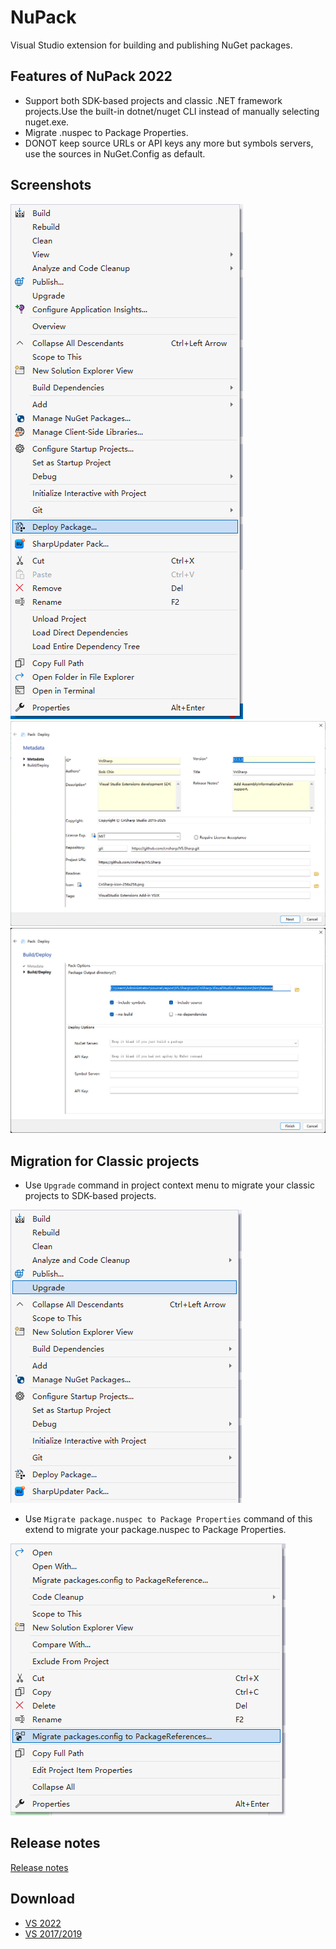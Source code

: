 # NuPack
Visual Studio extension for building and publishing NuGet packages.

## Features of NuPack 2022
* Support both SDK-based projects and classic .NET framework projects.Use the built-in dotnet/nuget CLI instead of manually selecting nuget.exe.
* Migrate .nuspec to Package Properties.
* DONOT keep source URLs or API keys any more but symbols servers, use the sources in NuGet.Config as default.

## Screenshots
![Deploy context menu](https://raw.githubusercontent.com/cnsharp/nupack/master/screenshots/17.x/deploy_context_menu.png)
![Package metadata](https://raw.githubusercontent.com/cnsharp/nupack/master/screenshots/17.x/nuget_manifest.png)
![Pack options](https://raw.githubusercontent.com/cnsharp/nupack/master/screenshots/17.x/pack_push.png)

## Migration for Classic projects
* Use `Upgrade` command in project context menu to migrate your classic projects to SDK-based projects.

![Upgrade project](https://raw.githubusercontent.com/cnsharp/nupack/master/screenshots/17.x/upgrade_classic_projects.png)

* Use `Migrate package.nuspec to Package Properties` command of this extend to migrate your package.nuspec to Package Properties.

![Migrate .nuspec](https://raw.githubusercontent.com/cnsharp/nupack/master/screenshots/17.x/migrate_nuspec.png)

## Release notes

[Release notes](https://raw.githubusercontent.com/cnsharp/nupack/master/release_notes.txt)

## Download
* [VS 2022](https://marketplace.visualstudio.com/items?itemName=CnSharpStudio.NuPack)
* [VS 2017/2019](https://github.com/cnsharp/NuPack/releases/tag/2017)
